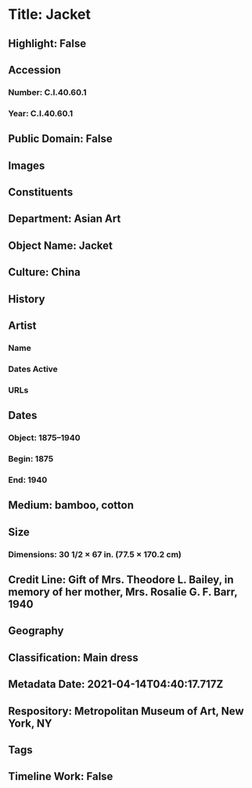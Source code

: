# Title: Jacket
## Highlight: False
## Accession
### Number: C.I.40.60.1
### Year: C.I.40.60.1
## Public Domain: False
## Images
## Constituents
## Department: Asian Art
## Object Name: Jacket
## Culture: China
## History
## Artist
### Name
### Dates Active
### URLs
## Dates
### Object: 1875–1940
### Begin: 1875
### End: 1940
## Medium: bamboo, cotton
## Size
### Dimensions: 30 1/2 × 67 in. (77.5 × 170.2 cm)
## Credit Line: Gift of Mrs. Theodore L. Bailey, in memory of her mother, Mrs. Rosalie G. F. Barr, 1940
## Geography
## Classification: Main dress
## Metadata Date: 2021-04-14T04:40:17.717Z
## Respository: Metropolitan Museum of Art, New York, NY
## Tags
## Timeline Work: False